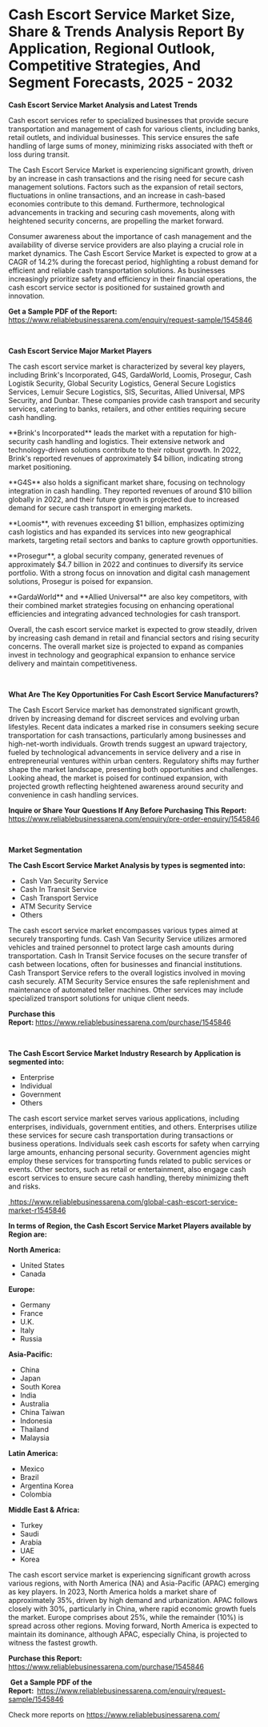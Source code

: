 <p><h1>Cash Escort Service Market Size, Share & Trends Analysis Report By Application, Regional Outlook, Competitive Strategies, And Segment Forecasts, 2025 - 2032</h1></p><p><strong>Cash Escort Service Market Analysis and Latest Trends</strong></p>
<p><p>Cash escort services refer to specialized businesses that provide secure transportation and management of cash for various clients, including banks, retail outlets, and individual businesses. This service ensures the safe handling of large sums of money, minimizing risks associated with theft or loss during transit. </p><p>The Cash Escort Service Market is experiencing significant growth, driven by an increase in cash transactions and the rising need for secure cash management solutions. Factors such as the expansion of retail sectors, fluctuations in online transactions, and an increase in cash-based economies contribute to this demand. Furthermore, technological advancements in tracking and securing cash movements, along with heightened security concerns, are propelling the market forward.</p><p>Consumer awareness about the importance of cash management and the availability of diverse service providers are also playing a crucial role in market dynamics. The Cash Escort Service Market is expected to grow at a CAGR of 14.2% during the forecast period, highlighting a robust demand for efficient and reliable cash transportation solutions. As businesses increasingly prioritize safety and efficiency in their financial operations, the cash escort service sector is positioned for sustained growth and innovation.</p></p>
<p><strong>Get a Sample PDF of the Report:&nbsp;</strong> <a href="https://www.reliablebusinessarena.com/enquiry/request-sample/1545846?utm_campaign=2947&utm_medium=2&utm_source=Github&utm_content=ia&utm_term=11032025&utm_id=cash-escort-service">https://www.reliablebusinessarena.com/enquiry/request-sample/1545846</a></p>
<p>&nbsp;</p>
<p><strong>Cash Escort Service Major Market Players</strong></p>
<p><p>The cash escort service market is characterized by several key players, including Brink's Incorporated, G4S, GardaWorld, Loomis, Prosegur, Cash Logistik Security, Global Security Logistics, General Secure Logistics Services, Lemuir Secure Logistics, SIS, Securitas, Allied Universal, MPS Security, and Dunbar. These companies provide cash transport and security services, catering to banks, retailers, and other entities requiring secure cash handling.</p><p>**Brink's Incorporated** leads the market with a reputation for high-security cash handling and logistics. Their extensive network and technology-driven solutions contribute to their robust growth. In 2022, Brink's reported revenues of approximately $4 billion, indicating strong market positioning.</p><p>**G4S** also holds a significant market share, focusing on technology integration in cash handling. They reported revenues of around $10 billion globally in 2022, and their future growth is projected due to increased demand for secure cash transport in emerging markets.</p><p>**Loomis**, with revenues exceeding $1 billion, emphasizes optimizing cash logistics and has expanded its services into new geographical markets, targeting retail sectors and banks to capture growth opportunities.</p><p>**Prosegur**, a global security company, generated revenues of approximately $4.7 billion in 2022 and continues to diversify its service portfolio. With a strong focus on innovation and digital cash management solutions, Prosegur is poised for expansion.</p><p>**GardaWorld** and **Allied Universal** are also key competitors, with their combined market strategies focusing on enhancing operational efficiencies and integrating advanced technologies for cash transport.</p><p>Overall, the cash escort service market is expected to grow steadily, driven by increasing cash demand in retail and financial sectors and rising security concerns. The overall market size is projected to expand as companies invest in technology and geographical expansion to enhance service delivery and maintain competitiveness.</p></p>
<p>&nbsp;</p>
<p><strong>What Are The Key Opportunities For Cash Escort Service Manufacturers?</strong></p>
<p><p>The Cash Escort Service market has demonstrated significant growth, driven by increasing demand for discreet services and evolving urban lifestyles. Recent data indicates a marked rise in consumers seeking secure transportation for cash transactions, particularly among businesses and high-net-worth individuals. Growth trends suggest an upward trajectory, fueled by technological advancements in service delivery and a rise in entrepreneurial ventures within urban centers. Regulatory shifts may further shape the market landscape, presenting both opportunities and challenges. Looking ahead, the market is poised for continued expansion, with projected growth reflecting heightened awareness around security and convenience in cash handling services.</p></p>
<p><strong>Inquire or Share Your Questions If Any Before Purchasing This Report:</strong> <a href="https://www.reliablebusinessarena.com/enquiry/pre-order-enquiry/1545846?utm_campaign=2947&utm_medium=2&utm_source=Github&utm_content=ia&utm_term=11032025&utm_id=cash-escort-service">https://www.reliablebusinessarena.com/enquiry/pre-order-enquiry/1545846</a></p>
<p>&nbsp;</p>
<p><strong>Market Segmentation</strong></p>
<p><strong>The Cash Escort Service Market Analysis by types is segmented into:</strong></p>
<p><ul><li>Cash Van Security Service</li><li>Cash In Transit Service</li><li>Cash Transport Service</li><li>ATM Security Service</li><li>Others</li></ul></p>
<p><p>The cash escort service market encompasses various types aimed at securely transporting funds. Cash Van Security Service utilizes armored vehicles and trained personnel to protect large cash amounts during transportation. Cash In Transit Service focuses on the secure transfer of cash between locations, often for businesses and financial institutions. Cash Transport Service refers to the overall logistics involved in moving cash securely. ATM Security Service ensures the safe replenishment and maintenance of automated teller machines. Other services may include specialized transport solutions for unique client needs.</p></p>
<p><strong>Purchase this Report:&nbsp;</strong><a href="https://www.reliablebusinessarena.com/purchase/1545846?utm_campaign=2947&utm_medium=2&utm_source=Github&utm_content=ia&utm_term=11032025&utm_id=cash-escort-service">https://www.reliablebusinessarena.com/purchase/1545846</a></p>
<p>&nbsp;</p>
<p><strong>The Cash Escort Service Market Industry Research by Application is segmented into:</strong></p>
<p><ul><li>Enterprise</li><li>Individual</li><li>Government</li><li>Others</li></ul></p>
<p><p>The cash escort service market serves various applications, including enterprises, individuals, government entities, and others. Enterprises utilize these services for secure cash transportation during transactions or business operations. Individuals seek cash escorts for safety when carrying large amounts, enhancing personal security. Government agencies might employ these services for transporting funds related to public services or events. Other sectors, such as retail or entertainment, also engage cash escort services to ensure secure cash handling, thereby minimizing theft and risks.</p></p>
<p><a href="https://www.reliablebusinessarena.com/global-cash-escort-service-market-r1545846?utm_campaign=2947&utm_medium=2&utm_source=Github&utm_content=ia&utm_term=11032025&utm_id=cash-escort-service">&nbsp;https://www.reliablebusinessarena.com/global-cash-escort-service-market-r1545846</a></p>
<p><strong>In terms of Region, the Cash Escort Service Market Players available by Region are:</strong></p>
<p>
    <p> <strong> North America: </strong>
        <ul>
            <li>United States</li>
            <li>Canada</li>
        </ul>
        </p> 
    <p> <strong> Europe: </strong>
        <ul>
            <li>Germany</li>
            <li>France</li>
            <li>U.K.</li>
            <li>Italy</li>
            <li>Russia</li>
        </ul>
        </p> 
    <p> <strong> Asia-Pacific: </strong>
        <ul>
            <li>China</li>
            <li>Japan</li>
            <li>South Korea</li>
            <li>India</li>
            <li>Australia</li>
            <li>China Taiwan</li>
            <li>Indonesia</li>
            <li>Thailand</li>
            <li>Malaysia</li>
        </ul>
        </p> 
    <p> <strong> Latin America: </strong>
        <ul>
            <li>Mexico</li>
            <li>Brazil</li>
            <li>Argentina Korea</li>
            <li>Colombia</li>
        </ul>
        </p> 
    <p> <strong> Middle East & Africa: </strong>
        <ul>
            <li>Turkey</li>
            <li>Saudi</li>
            <li>Arabia</li>
            <li>UAE</li>
            <li>Korea</li>
        </ul>
    </p>
    </p>
<p><p>The cash escort service market is experiencing significant growth across various regions, with North America (NA) and Asia-Pacific (APAC) emerging as key players. In 2023, North America holds a market share of approximately 35%, driven by high demand and urbanization. APAC follows closely with 30%, particularly in China, where rapid economic growth fuels the market. Europe comprises about 25%, while the remainder (10%) is spread across other regions. Moving forward, North America is expected to maintain its dominance, although APAC, especially China, is projected to witness the fastest growth.</p></p>
<p><strong>Purchase this Report: </strong><a href="https://www.reliablebusinessarena.com/purchase/1545846?utm_campaign=2947&utm_medium=2&utm_source=Github&utm_content=ia&utm_term=11032025&utm_id=cash-escort-service">https://www.reliablebusinessarena.com/purchase/1545846</a></p>
<p>&nbsp;<strong>Get a Sample PDF of the Report:&nbsp;&nbsp;</strong><a href="https://www.reliablebusinessarena.com/enquiry/request-sample/1545846?utm_campaign=2947&utm_medium=2&utm_source=Github&utm_content=ia&utm_term=11032025&utm_id=cash-escort-service">https://www.reliablebusinessarena.com/enquiry/request-sample/1545846</a></p>
<p><strong></strong></p>
<p>Check more reports on <a href="https://www.reliablebusinessarena.com/?utm_campaign=2947&utm_medium=2&utm_source=Github&utm_content=ia&utm_term=11032025&utm_id=cash-escort-service">https://www.reliablebusinessarena.com/</a></p>